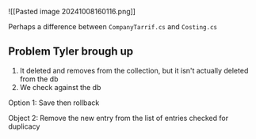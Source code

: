 ![[Pasted image 20241008160116.png]]

Perhaps a difference between `CompanyTarrif.cs` and `Costing.cs`

## Problem Tyler brough up

1. It deleted and removes from the collection, but it isn't actually deleted from the db
2. We check against the db

Option 1:
Save then rollback

Object 2:
Remove the new entry from the list of entries checked for duplicacy

